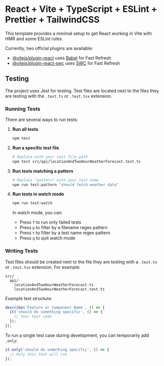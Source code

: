 # React + Vite + TypeScript + ESLint + Prettier + TailwindCSS

This template provides a minimal setup to get React working in Vite with HMR and some ESLint rules.

Currently, two official plugins are available:

- [@vitejs/plugin-react](https://github.com/vitejs/vite-plugin-react/blob/main/packages/plugin-react/README.md) uses [Babel](https://babeljs.io/) for Fast Refresh
- [@vitejs/plugin-react-swc](https://github.com/vitejs/vite-plugin-react-swc) uses [SWC](https://swc.rs/) for Fast Refresh

## Testing

The project uses Jest for testing. Test files are located next to the files they are testing with the `.test.ts` or `.test.tsx` extension.

### Running Tests

There are several ways to run tests:

1. **Run all tests**
   ```bash
   npm test
   ```

2. **Run a specific test file**
   ```bash
   # Replace with your test file path
   npm test src/api/locationAndTwoHourWeatherForecast.test.ts
   ```

3. **Run tests matching a pattern**
   ```bash
   # Replace "pattern" with your test name
   npm run test:pattern "should fetch weather data"
   ```

4. **Run tests in watch mode**
   ```bash
   npm run test:watch
   ```
   In watch mode, you can:
   - Press `f` to run only failed tests
   - Press `p` to filter by a filename regex pattern
   - Press `t` to filter by a test name regex pattern
   - Press `q` to quit watch mode

### Writing Tests

Test files should be created next to the file they are testing with a `.test.ts` or `.test.tsx` extension. For example:
```
src/
  api/
    locationAndTwoHourWeatherForecast.ts
    locationAndTwoHourWeatherForecast.test.ts
```

Example test structure:
```typescript
describe('Feature or Component Name', () => {
  it('should do something specific', () => {
    // Your test code
  });
});
```

To run a single test case during development, you can temporarily add `.only`:
```typescript
it.only('should do something specific', () => {
  // Only this test will run
});
